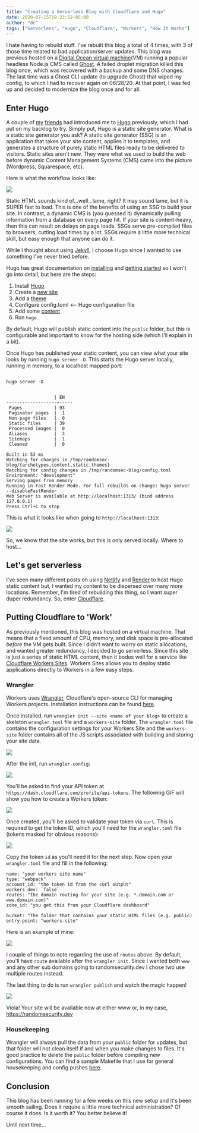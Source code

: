 ```yaml
---
title: "Creating a Serverless Blog with Cloudflare and Hugo"
date: 2020-07-15T19:23:52-05:00
author: "dc"
tags: ["Serverless", "Hugo", "Cloudflare", "Workers", "How It Works"]
---
```


I hate having to rebuild stuff. I've rebuilt this blog a total of 4 times, with 3 of those time related to bad application/server updates. This blog was previous hosted on a [Digital Ocean virtual machine](https://www.digitalocean.com/products/droplets/)(VM) running a popular headless Node.js CMS called [Ghost](https://ghost.org/). A failed droplet migration killed this blog once, which was recovered with a backup and some DNS changes. The last time was a Ghost CLI update (to upgrade Ghost) that wiped my config, to which I had to recover again on 06/28/20. At that point, I was fed up and decided to modernize the blog once and for all.

## Enter Hugo

A couple of [my](https://blog.samrhea.com/) [friends](https://blog.alek.sh/) had introduced me to [Hugo](https://gohugo.io/) previously, which I had put on my backlog to try. Simply put, Hugo is a static site generator. What is a static site generator you ask? A static site generator (SSG) is an application that takes your site content, applies it to templates, and generates a structure of purely static HTML files ready to be delivered to visitors. Static sites aren't new. They were what we used to build the web before dynamic Content Management Systems (CMS) came into the picture (Wordpress, Squarespace, etc).

Here is what the workflow looks like:

![](/images/SSG.png)

Static HTML sounds kind of...well...lame, right? It may sound lame, but it is SUPER fast to load. This is one of the benefits of using an SSG to build your site. In contrast, a dynamic CMS is (you guessed it) dynamically pulling information from a database on every page hit. If your site is content-heavy, then this can result on delays on page loads. SSGs serve pre-compiled files to browsers, cutting load times by a lot. SSGs require a little more technical skill, but easy enough that anyone can do it.

While I thought about using [Jekyll](https://jekyllrb.com/), I choose Hugo since I wanted to use something I've never tried before.

Hugo has great documentation on [installing](https://gohugo.io/getting-started/installing/) and [getting started](https://gohugo.io/getting-started/quick-start/) so I won't go into detail, but here are the steps:

1. Install [Hugo](https://gohugo.io/getting-started/installing/)
2. Create a [new site](https://gohugo.io/getting-started/quick-start/#step-2-create-a-new-site)
3. Add a [theme](themes.gohugo.io )
4. Configure config.toml <-- Hugo configuration file
5. Add some [content](https://gohugo.io/getting-started/quick-start/#step-4-add-some-content)
6. Run `hugo`

By default, Hugo will publish static content into the `public` folder, but this is configurable and important to know for the hosting side (which I'll explain in a bit).

Once Hugo has published your static content, you can view what your site looks by running `hugo server -D`. This starts the Hugo server locally, running in memory, to a localhost mapped port:

```

hugo server -D


                  | EN  
-------------------+-----
 Pages            | 93  
 Paginator pages  |  1  
 Non-page files   |  0  
 Static files     | 39  
 Processed images |  0  
 Aliases          |  3  
 Sitemaps         |  1  
 Cleaned          |  0  

Built in 53 ms
Watching for changes in /tmp/randomsec-blog/{archetypes,content,static,themes}
Watching for config changes in /tmp/randomsec-blog/config.toml
Environment: "development"
Serving pages from memory
Running in Fast Render Mode. For full rebuilds on change: hugo server --disableFastRender
Web Server is available at http://localhost:1313/ (bind address 127.0.0.1)
Press Ctrl+C to stop
```

This is what it looks like when going to `http://localhost:1313`:

![](/images/hugo-local.png)

So, we know that the site works, but this is only served locally. Where to host...

## Let's get serverless

I've seen many different posts on using [Netlify](https://www.netlify.com/) and [Render](https://render.com/) to host Hugo static content but, I wanted my content to be dispersed over many more locations. Remember, I'm tired of rebuilding this thing, so I want super duper redundancy.  So, enter [Cloudflare](https://www.cloudflare.com/network/).

## Putting Cloudflare to 'Work'

As previously mentioned, this blog was hosted on a virtual machine. That means that a fixed amount of CPU, memory, and disk space is pre-allocated *before* the VM gets built. Since I didn't want to worry on static allocations, and wanted greater redundancy, I decided to go serverless. Since this site is just a series of static HTML content, then it bodes well for a service like [Cloudflare Workers Sites](https://workers.cloudflare.com/sites). Workers Sites allows you to deploy static applications directly to Workers in a few easy steps.

### Wrangler

Workers uses [Wrangler](https://github.com/cloudflare/wrangler), Cloudflare's open-source CLI for managing Workers projects. Installation instructions can be found [here](https://developers.cloudflare.com/workers/tooling/wrangler/install/#additional-installation-instructions).

Once installed, run `wrangler init --site <name of your blog>` to create a skeleton `wrangler.toml` file and a `workers-site` folder. The `wrangler.toml` file contains the configuration settings for your Workers Site and the `workers-site` folder contains all of the JS scripts associated with building and storing your site data.

![](/images/wrangler-init.png)

After the init, run `wrangler-config`:

![](/images/wrangler-config.png)

You'll be asked to find your API token at `https://dash.cloudflare.com/profile/api-tokens`. The following GIF will show you how to create a Workers token:

![](/images/token-create.gif)

Once created, you'll be asked to validate your token via `curl`. This is required to get the token ID, which you'll need for the `wrangler.toml` file (tokens masked for obvious reasons):

![](/images/token-validate.png)

Copy the token `id` as you'll need it for the next step. Now open your `wrangler.toml` file and fill in the following:

```
name: "your workers site name"
type: "webpack"
account_id: "the token id from the curl output"
workers_dev: `false`
routes: "the domain routing for your site (e.g. *.domain.com or www.domain.com)"
zone_id: "you get this from your Cloudflare dashboard"

bucket: "The folder that contains your static HTML files (e.g. public)
entry-point: "workers-site"
```

Here is an example of mine:

![](/images/wrangler-toml-conf.png)

I couple of things to note regarding the use of `routes` above. By default, you'll have `route` available after the `wrangler init`. Since I wanted both `www` and any other sub domains going to randomsecurity.dev I chose two use multiple routes instead.

The last thing to do is run `wrangler publish` and watch the magic happen!

![](/images/wrangler-publish.png)

Viola! Your site will be available now at either www or, in my case, https://randomsecurity.dev

### Housekeeping

Wrangler will always pull the data from your `public` folder for updates, but that folder will not clean itself if and when you make changes to files. It's good practice to delete the `public` folder before compiling new configurations. You can find a sample Makefile that I use for general housekeeping and config pushes [here](https://raw.githubusercontent.com/therandomsecurityguy/randomsec-blog/master/Makefile).

## Conclusion

This blog has been running for a few weeks on this new setup and it's been smooth sailing. Does it require a little more technical administration? Of course it does. Is it worth it? You better believe it!

Until next time...
